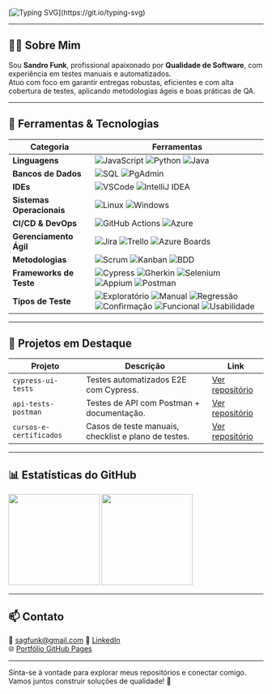 <!-- Header com animação -->
[![Typing SVG](https://readme-typing-svg.herokuapp.com?font=Fira+Code&pause=1000&color=4682B4&width=435&lines=Olá%2C+me+chamo+Sandro+Gonçales+Funk.;Bem-vindo+ao+meu+perfil+no+GitHub!)](https://git.io/typing-svg)

---

## 👨‍💻 Sobre Mim

Sou **Sandro Funk**, profissional apaixonado por **Qualidade de Software**, com experiência em testes manuais e automatizados.  
Atuo com foco em garantir entregas robustas, eficientes e com alta cobertura de testes, aplicando metodologias ágeis e boas práticas de QA.

---

## 🧰 Ferramentas & Tecnologias

| Categoria | Ferramentas |
|-----------|-------------|
| **Linguagens** | ![JavaScript](https://img.shields.io/badge/JavaScript-F7DF1E?style=flat&logo=javascript&logoColor=black) ![Python](https://img.shields.io/badge/Python-3776AB?style=flat&logo=python&logoColor=white) ![Java](https://img.shields.io/badge/Java-007396?style=flat&logo=java&logoColor=white) |
| **Bancos de Dados** | ![SQL](https://img.shields.io/badge/SQL-F80000?style=flat&logo=sql&logoColor=white) ![PgAdmin](https://img.shields.io/badge/PgAdmin-336791?style=flat&logo=postgresql&logoColor=white) |
| **IDEs** | ![VSCode](https://img.shields.io/badge/VSCode-0078D4?style=flat&logo=visual%20studio%20code&logoColor=white) ![IntelliJ IDEA](https://img.shields.io/badge/IntelliJ%20IDEA-000000?style=flat&logo=intellij-idea&logoColor=white) |
| **Sistemas Operacionais** | ![Linux](https://img.shields.io/badge/Linux-FCC624?style=flat&logo=linux&logoColor=black) ![Windows](https://img.shields.io/badge/Windows-0078D6?style=flat&logo=windows&logoColor=white) |
| **CI/CD & DevOps** | ![GitHub Actions](https://img.shields.io/badge/GitHub_Actions-2088FF?style=flat&logo=githubactions&logoColor=white) ![Azure](https://img.shields.io/badge/Azure-0078D4?style=flat&logo=microsoft-azure&logoColor=white) |
| **Gerenciamento Ágil** | ![Jira](https://img.shields.io/badge/Jira-0052CC?style=flat&logo=jira&logoColor=white) ![Trello](https://img.shields.io/badge/Trello-0052CC?style=flat&logo=trello&logoColor=white) ![Azure Boards](https://img.shields.io/badge/Azure_Boards-0078D4?style=flat&logo=microsoft-azure&logoColor=white) |
| **Metodologias** | ![Scrum](https://img.shields.io/badge/Scrum-2088FF?style=flat) ![Kanban](https://img.shields.io/badge/Kanban-2088FF?style=flat) ![BDD](https://img.shields.io/badge/BDD-23D96C?style=flat&logo=cucumber&logoColor=white) |
| **Frameworks de Teste** | ![Cypress](https://img.shields.io/badge/Cypress-17202C?style=flat&logo=cypress&logoColor=white) ![Gherkin](https://img.shields.io/badge/Gherkin-23D96C?style=flat&logo=cucumber&logoColor=white) ![Selenium](https://img.shields.io/badge/Selenium-43B02A?style=flat&logo=selenium&logoColor=white) ![Appium](https://img.shields.io/badge/Appium-25B6B2?style=flat&logo=appium&logoColor=white) ![Postman](https://img.shields.io/badge/Postman-FF6C37?style=flat&logo=postman&logoColor=white) |
| **Tipos de Teste** | ![Exploratório](https://img.shields.io/badge/Teste_Exploratório-4285F4?style=flat) ![Manual](https://img.shields.io/badge/Teste_Manual-34A853?style=flat) ![Regressão](https://img.shields.io/badge/Teste_de_Regressão-FBBC05?style=flat) ![Confirmação](https://img.shields.io/badge/Teste_de_Confirmação-EA4335?style=flat) ![Funcional](https://img.shields.io/badge/Teste_Funcional-4285F4?style=flat) ![Usabilidade](https://img.shields.io/badge/Teste_de_Usabilidade-34A853?style=flat) |

---

## 🔗 Projetos em Destaque

| Projeto | Descrição | Link |
|--------|-----------|------|
| `cypress-ui-tests` | Testes automatizados E2E com Cypress. | [Ver repositório](https://github.com/sandrofunk/cypressLabsTeste) |
| `api-tests-postman` | Testes de API com Postman + documentação. | [Ver repositório](https://github.com/sandrofunk/postmanLabs) |
| `cursos-e-certificados` | Casos de teste manuais, checklist e plano de testes. | [Ver repositório](https://github.com/sandrofunk/certificados) |

---

## 📊 Estatísticas do GitHub

<p align="left">
  <img height="180em" src="https://github-readme-stats.vercel.app/api?username=sandrofunk&theme=blue-green&rank_icon=github&count_private=true&include_all_commits=true"/>
  <img height="180em" src="https://github-readme-stats.vercel.app/api/top-langs/?username=sandrofunk&layout=compact&langs_count=6&theme=blue-green"/>
</p>

---

## 📫 Contato

📧 sagfunk@gmail.com 
🔗 [LinkedIn](https://www.linkedin.com/in/sandro-funk-790223174/)  
🌐 [Portfólio GitHub Pages](https://sandrofunk.github.io)

---

Sinta-se à vontade para explorar meus repositórios e conectar comigo.  
Vamos juntos construir soluções de qualidade! 🚀
